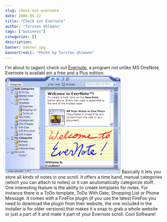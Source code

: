 ```yaml
---
slug: check-out-evernote
date: 2006-05-22
title: "Check out Evernote"
author: "Torsten Uhlmann"
tags: ["business"]
categories: []
description:
banner: banner.jpg
bannerCredit: "Photo by Torsten Uhlmann"
---
```


I'm about to (again) check out [Evernote](http://www.evernote.com), a program not unlike MS OneNote. Evernote is availabl ein a free and a Plus edition. <span id="p44">[![Evernote](./EN-screenshot-104-front.gif)](http://blog.agynamix.de//?attachment_id=44 "Evernote")</span> Basically it lets you store all kinds of notes in one scroll. It offers a time band, manual categories (which you can attach to notes) or it can aoutomatically categorize stuff. One interesting feature is the ability to create templates for notes. For instance there is a ToDo template, ToDo With Date, Shopping List or Phone Message. It comes with a FireFox plugin (if you use the latest FireFox you need to download the plugin from their website, the one included in the installer is for older versions) that makes it a snap to grab a whole website or just a part of it and make it part of your Evernote scroll. Cool Software!
